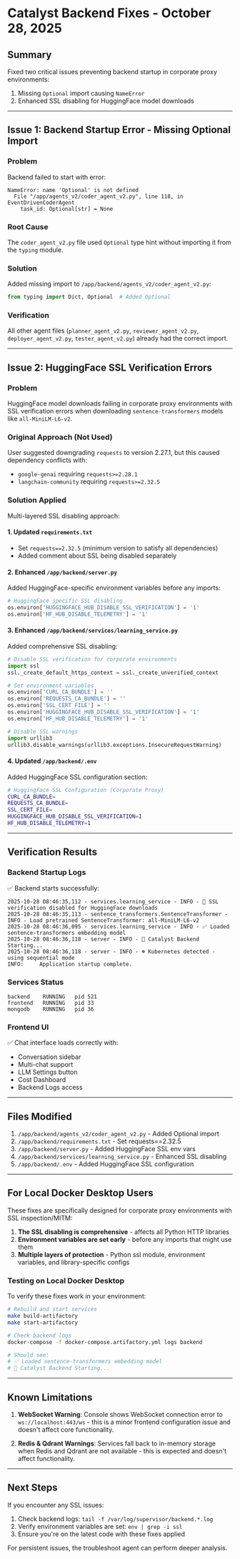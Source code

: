 # Catalyst Backend Fixes - October 28, 2025

## Summary
Fixed two critical issues preventing backend startup in corporate proxy environments:
1. Missing `Optional` import causing `NameError` 
2. Enhanced SSL disabling for HuggingFace model downloads

---

## Issue 1: Backend Startup Error - Missing Optional Import

### Problem
Backend failed to start with error:
```
NameError: name 'Optional' is not defined
  File "/app/agents_v2/coder_agent_v2.py", line 118, in EventDrivenCoderAgent
    task_id: Optional[str] = None
```

### Root Cause
The `coder_agent_v2.py` file used `Optional` type hint without importing it from the `typing` module.

### Solution
Added missing import to `/app/backend/agents_v2/coder_agent_v2.py`:
```python
from typing import Dict, Optional  # Added Optional
```

### Verification
All other agent files (`planner_agent_v2.py`, `reviewer_agent_v2.py`, `deployer_agent_v2.py`, `tester_agent_v2.py`) already had the correct import.

---

## Issue 2: HuggingFace SSL Verification Errors

### Problem
HuggingFace model downloads failing in corporate proxy environments with SSL verification errors when downloading `sentence-transformers` models like `all-MiniLM-L6-v2`.

### Original Approach (Not Used)
User suggested downgrading `requests` to version 2.27.1, but this caused dependency conflicts with:
- `google-genai` requiring `requests>=2.28.1`
- `langchain-community` requiring `requests>=2.32.5`

### Solution Applied
Multi-layered SSL disabling approach:

#### 1. Updated `requirements.txt`
- Set `requests==2.32.5` (minimum version to satisfy all dependencies)
- Added comment about SSL being disabled separately

#### 2. Enhanced `/app/backend/server.py`
Added HuggingFace-specific environment variables before any imports:
```python
# HuggingFace specific SSL disabling
os.environ['HUGGINGFACE_HUB_DISABLE_SSL_VERIFICATION'] = '1'
os.environ['HF_HUB_DISABLE_TELEMETRY'] = '1'
```

#### 3. Enhanced `/app/backend/services/learning_service.py`
Added comprehensive SSL disabling:
```python
# Disable SSL verification for corporate environments
import ssl
ssl._create_default_https_context = ssl._create_unverified_context

# Set environment variables
os.environ['CURL_CA_BUNDLE'] = ''
os.environ['REQUESTS_CA_BUNDLE'] = ''
os.environ['SSL_CERT_FILE'] = ''
os.environ['HUGGINGFACE_HUB_DISABLE_SSL_VERIFICATION'] = '1'
os.environ['HF_HUB_DISABLE_TELEMETRY'] = '1'

# Disable SSL warnings
import urllib3
urllib3.disable_warnings(urllib3.exceptions.InsecureRequestWarning)
```

#### 4. Updated `/app/backend/.env`
Added HuggingFace SSL configuration section:
```bash
# HuggingFace SSL Configuration (Corporate Proxy)
CURL_CA_BUNDLE=
REQUESTS_CA_BUNDLE=
SSL_CERT_FILE=
HUGGINGFACE_HUB_DISABLE_SSL_VERIFICATION=1
HF_HUB_DISABLE_TELEMETRY=1
```

---

## Verification Results

### Backend Startup Logs
✅ Backend starts successfully:
```
2025-10-28 08:46:35,112 - services.learning_service - INFO - 🔐 SSL verification disabled for HuggingFace downloads
2025-10-28 08:46:35,113 - sentence_transformers.SentenceTransformer - INFO - Load pretrained SentenceTransformer: all-MiniLM-L6-v2
2025-10-28 08:46:36,095 - services.learning_service - INFO - ✅ Loaded sentence-transformers embedding model
2025-10-28 08:46:36,118 - server - INFO - 🚀 Catalyst Backend Starting...
2025-10-28 08:46:36,118 - server - INFO - ☸️ Kubernetes detected - using sequential mode
INFO:     Application startup complete.
```

### Services Status
```
backend    RUNNING   pid 521
frontend   RUNNING   pid 33
mongodb    RUNNING   pid 36
```

### Frontend UI
✅ Chat interface loads correctly with:
- Conversation sidebar
- Multi-chat support
- LLM Settings button
- Cost Dashboard
- Backend Logs access

---

## Files Modified

1. `/app/backend/agents_v2/coder_agent_v2.py` - Added Optional import
2. `/app/backend/requirements.txt` - Set requests==2.32.5
3. `/app/backend/server.py` - Added HuggingFace SSL env vars
4. `/app/backend/services/learning_service.py` - Enhanced SSL disabling
5. `/app/backend/.env` - Added HuggingFace SSL configuration

---

## For Local Docker Desktop Users

These fixes are specifically designed for corporate proxy environments with SSL inspection/MITM:

1. **The SSL disabling is comprehensive** - affects all Python HTTP libraries
2. **Environment variables are set early** - before any imports that might use them
3. **Multiple layers of protection** - Python ssl module, environment variables, and library-specific configs

### Testing on Local Docker Desktop

To verify these fixes work in your environment:

```bash
# Rebuild and start services
make build-artifactory
make start-artifactory

# Check backend logs
docker-compose -f docker-compose.artifactory.yml logs backend

# Should see:
# ✅ Loaded sentence-transformers embedding model
# 🚀 Catalyst Backend Starting...
```

---

## Known Limitations

1. **WebSocket Warning**: Console shows WebSocket connection error to `ws://localhost:443/ws` - this is a minor frontend configuration issue and doesn't affect core functionality.

2. **Redis & Qdrant Warnings**: Services fall back to in-memory storage when Redis and Qdrant are not available - this is expected and doesn't affect functionality.

---

## Next Steps

If you encounter any SSL issues:

1. Check backend logs: `tail -f /var/log/supervisor/backend.*.log`
2. Verify environment variables are set: `env | grep -i ssl`
3. Ensure you're on the latest code with these fixes applied

For persistent issues, the troubleshoot agent can perform deeper analysis.
